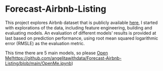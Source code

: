 # Forecast-Airbnb-Listing

This project explores Airbnb dataset that is publicly available [here](http://insideairbnb.com/get-the-data/), I started with explorations of the data, including feature engineering, building and evaluating models. An evaluation of different models’ results is provided at last based on prediction performance, using root mean squared logarithmic error (RMSLE) as the evaluation metric. 

This time there are 5 main models, so please [Open Me!](https://github.com/angelitawithdata/Forecast-Airbnb-Listing/blob/main/OpenMe.ipynb)https://github.com/angelitawithdata/Forecast-Airbnb-Listing/blob/main/OpenMe.ipynb)

